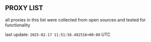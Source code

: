 ## PROXY LIST

all proxies in this list were collected from open sources and tested for functionality

last update: `2025-02-17 11:51:56.492516+00:00` UTC